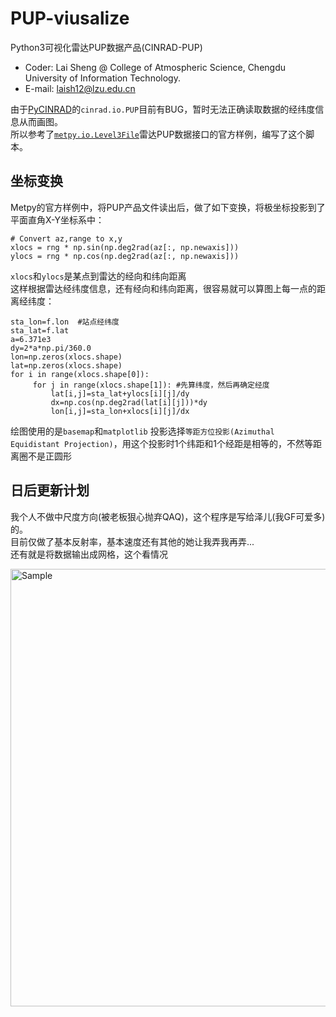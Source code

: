 # PUP-viusalize
Python3可视化雷达PUP数据产品(CINRAD-PUP)
* Coder: Lai Sheng @ College of Atmospheric Science, Chengdu University of Information Technology.
* E-mail: laish12@lzu.edu.cn

由于[PyCINRAD](https://github.com/CyanideCN/PyCINRAD)的`cinrad.io.PUP`目前有BUG，暂时无法正确读取数据的经纬度信息从而画图。<br>
所以参考了[`metpy.io.Level3File`](https://unidata.github.io/MetPy/latest/examples/formats/NEXRAD_Level_3_File.html#sphx-glr-examples-formats-nexrad-level-3-file-py)雷达PUP数据接口的官方样例，编写了这个脚本。<br>

## 坐标变换
Metpy的官方样例中，将PUP产品文件读出后，做了如下变换，将极坐标投影到了平面直角X-Y坐标系中：
```
# Convert az,range to x,y
xlocs = rng * np.sin(np.deg2rad(az[:, np.newaxis]))
ylocs = rng * np.cos(np.deg2rad(az[:, np.newaxis]))
```
`xlocs`和`ylocs`是某点到雷达的经向和纬向距离<br>
这样根据雷达经纬度信息，还有经向和纬向距离，很容易就可以算图上每一点的距离经纬度：
```
sta_lon=f.lon  #站点经纬度
sta_lat=f.lat
a=6.371e3
dy=2*a*np.pi/360.0
lon=np.zeros(xlocs.shape)
lat=np.zeros(xlocs.shape)
for i in range(xlocs.shape[0]):
     for j in range(xlocs.shape[1]): #先算纬度，然后再确定经度
         lat[i,j]=sta_lat+ylocs[i][j]/dy
         dx=np.cos(np.deg2rad(lat[i][j]))*dy
         lon[i,j]=sta_lon+xlocs[i][j]/dx
```
绘图使用的是`basemap`和`matplotlib`
投影选择`等距方位投影(Azimuthal Equidistant Projection)`，用这个投影时1个纬距和1个经距是相等的，不然等距离圈不是正圆形<br>

## 日后更新计划
我个人不做中尺度方向(被老板狠心抛弃QAQ)，这个程序是写给泽儿(我GF可爱多)的。<br>
目前仅做了基本反射率，基本速度还有其他的她让我弄我再弄...<br>
还有就是将数据输出成网格，这个看情况<br>

<p align="left">
    <img src="https://github.com/laishenggx/PUP-viusalize/raw/master/sample.png" alt="Sample"  width="700">
</p>
